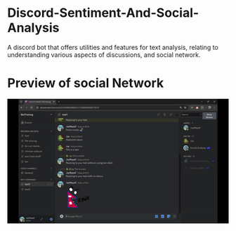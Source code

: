 # Discord-Sentiment-And-Social-Analysis
A discord bot that offers utilities and features for text analysis, relating to understanding various aspects of discussions, and social network.

# Preview of social Network
![Social Network Graph Preview](https://github.com/Jay-Nepal/Discord-Sentiment-And-Social-Analysis/blob/main/preview.gif)
